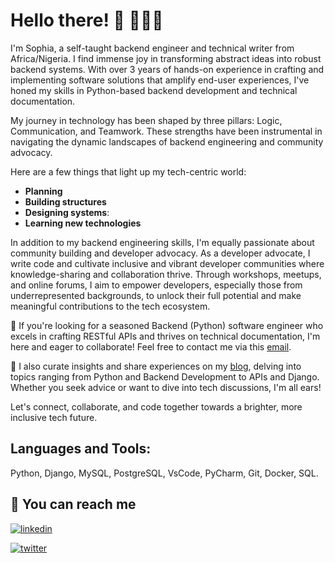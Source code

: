
# Hello there! 👋 👩🏽‍💻


I'm Sophia, a self-taught backend engineer and technical writer from Africa/Nigeria. I find immense joy in transforming abstract ideas into robust backend systems. With over 3 years of hands-on experience in crafting and implementing software solutions that amplify end-user experiences, I've honed my skills in Python-based backend development and technical documentation.

My journey in technology has been shaped by three pillars: Logic, Communication, and Teamwork. These strengths have been instrumental in navigating the dynamic landscapes of backend engineering and community advocacy.

Here are a few things that light up my tech-centric world:

- **Planning**
- **Building structures**
- **Designing systems**: 
- **Learning new technologies**

In addition to my backend engineering skills, I'm equally passionate about community building and developer advocacy. As a developer advocate, I write code and cultivate inclusive and vibrant developer communities where knowledge-sharing and collaboration thrive. Through workshops, meetups, and online forums, I aim to empower developers, especially those from underrepresented backgrounds, to unlock their full potential and make meaningful contributions to the tech ecosystem.

💼 If you're looking for a seasoned Backend (Python) software engineer who excels in crafting RESTful APIs and thrives on technical documentation, I'm here and eager to collaborate! Feel free to contact me via this [email](mailto:iroegbusophia3@gmail.com).

💬 I also curate insights and share experiences on my [blog](http://sophyia.me/), delving into topics ranging from Python and Backend Development to APIs and Django. Whether you seek advice or want to dive into tech discussions, I'm all ears!

Let's connect, collaborate, and code together towards a brighter, more inclusive tech future.

  
## Languages and Tools:

 Python, Django, MySQL, PostgreSQL, VsCode, PyCharm, Git, Docker, SQL.

  
## 🔗 You can reach me 

[![linkedin](https://img.shields.io/badge/linkedin-0A66C2?style=for-the-badge&logo=linkedin&logoColor=white)](https://www.linkedin.com/in/sophia-iroegbu-05816519a/)

[![twitter](https://img.shields.io/badge/twitter-1DA1F2?style=for-the-badge&logo=twitter&logoColor=white)](https://twitter.com/sophiairoegbu_/)

  
